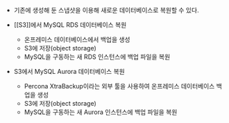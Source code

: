 

- 기존에 생성해 둔 스냅샷을 이용해 새로운 데이터베이스로 복원할 수 있다.
- [[S3]]에서 MySQL RDS 데이터베이스 복원
	- 온프레미스 데이터베이스에서 백업을 생성
	- S3에 저장(object storage)
	- MySQL을 구동하는 새 RDS 인스턴스에 백업 파일을 복원

- S3에서 MySQL Aurora 데이터베이스 복원
	- Percona XtraBackup이라는 외부 툴을 사용하여 온프레미스 데이터베이스 백업을 생성
	- S3에 저장(object storage)
	- MySQL을 구동하는 새 Aurora 인스턴스에 백업 파일을 복원
